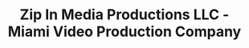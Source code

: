 ---
title: "Zip In Media Productions LLC - Miami Video Production Company"
url: /miami/zip-in-media-productions-llc-miami-video-production-company/
shop: Videothek
---